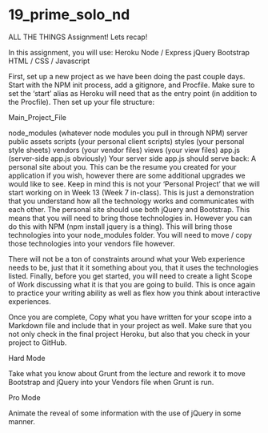 # 19_prime_solo_nd

ALL THE THINGS Assignment!
Lets recap!

In this assignment, you will use: Heroku Node / Express jQuery Bootstrap HTML / CSS / Javascript

First, set up a new project as we have been doing the past couple days. Start with the NPM init process, add a gitignore, and Procfile. Make sure to set the ‘start’ alias as Heroku will need that as the entry point (in addition to the Procfile). Then set up your file structure:

Main_Project_File

node_modules
(whatever node modules you pull in through NPM)
server
public
assets
scripts (your personal client scripts)
styles (your personal style sheets)
vendors (your vendor files)
views
(your view files)
app.js (server-side app.js obviously)
Your server side app.js should serve back: A personal site about you. This can be the resume you created for your application if you wish, however there are some additional upgrades we would like to see. Keep in mind this is not your ‘Personal Project’ that we will start working on in Week 13 (Week 7 in-class). This is just a demonstration that you understand how all the technology works and communicates with each other. The personal site should use both jQuery and Bootstrap. This means that you will need to bring those technologies in. However you can do this with NPM (npm install jquery is a thing). This will bring those technologies into your node_modules folder. You will need to move / copy those technologies into your vendors file however.

There will not be a ton of constraints around what your Web experience needs to be, just that it it something about you, that it uses the technologies listed. Finally, before you get started, you will need to create a light Scope of Work discussing what it is that you are going to build. This is once again to practice your writing ability as well as flex how you think about interactive experiences.

Once you are complete, Copy what you have written for your scope into a Markdown file and include that in your project as well. Make sure that you not only check in the final project Heroku, but also that you check in your project to GitHub.

Hard Mode

Take what you know about Grunt from the lecture and rework it to move Bootstrap and jQuery into your Vendors file when Grunt is run.

Pro Mode

Animate the reveal of some information with the use of jQuery in some manner.

